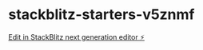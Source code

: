 # stackblitz-starters-v5znmf

[Edit in StackBlitz next generation editor ⚡️](https://stackblitz.com/~/github.com/nlvvch/stackblitz-starters-v5znmf)